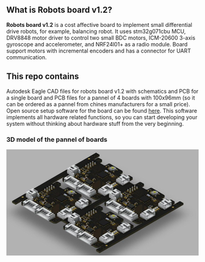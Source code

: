 ## What is Robots board v1.2?
 
**Robots board v1.2** is a cost affective board to implement small differential drive robots, for example, balancing robot. It uses stm32g071cbu MCU, DRV8848 motor driver to control two small BDC motors, ICM-20600 3-axis gyroscope and accelerometer, and NRF24l01+ as a radio module. Board support motors with incremental encoders and has a connector for UART communication.

## This repo contains
Autodesk Eagle CAD files for robots board v1.2 with schematics and PCB for a single board and PCB files for a pannel of 4 boards with 100x96mm (so it can be ordered as a pannel from chines manufacturers for a small price).
Open source setup software for the board can be found [here](https://github.com/701lab/rbv1.2-implementation). This software implements all hardware related functions, so you can start developing your system without thinking about hardware stuff from the very beginning.

### 3D model of the pannel of boards

![](images/rbv1.2.jpg)


 
